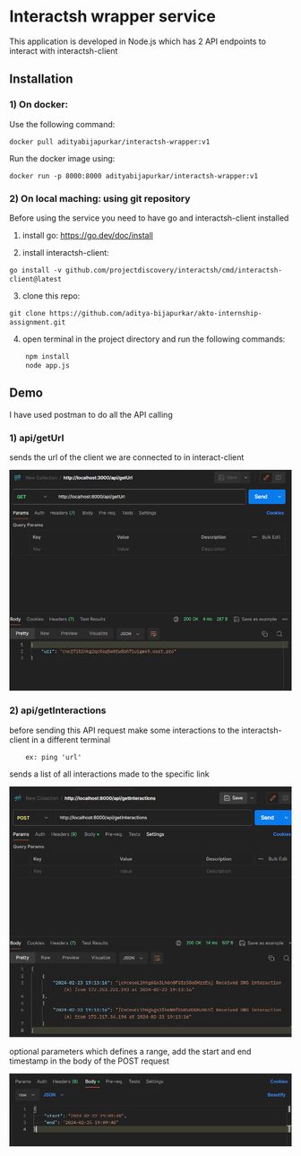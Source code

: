 # Interactsh wrapper service

This application is developed in Node.js which has 2 API endpoints to interact with interactsh-client

## Installation

### 1) On docker:

Use the following command:

```
docker pull adityabijapurkar/interactsh-wrapper:v1
```

Run the docker image using:

```
docker run -p 8000:8000 adityabijapurkar/interactsh-wrapper:v1
```

###

### 2) On local maching: using git repository

Before using the service you need to have go and interactsh-client installed

1. install go: https://go.dev/doc/install

2. install interactsh-client:

```
go install -v github.com/projectdiscovery/interactsh/cmd/interactsh-client@latest
```

3. clone this repo:

```
git clone https://github.com/aditya-bijapurkar/akto-internship-assignment.git
```

4. open terminal in the project directory and run the following commands:

```
    npm install
    node app.js
```

## Demo

I have used postman to do all the API calling

### 1) api/getUrl

sends the url of the client we are connected to in interact-client

![getUrl](images/get.png)

### 2) api/getInteractions

before sending this API request make some interactions to the interactsh-client in a different terminal

```
    ex: ping 'url'
```

sends a list of all interactions made to the specific link

![getInteractions](images/post.png)

optional parameters which defines a range,
add the start and end timestamp in the body of the POST request

![body](images/body.png)
